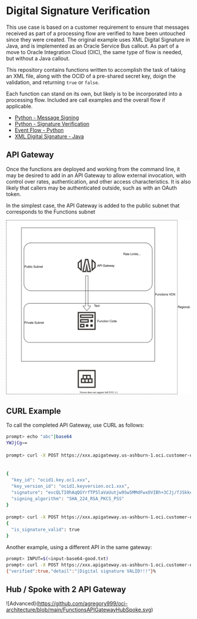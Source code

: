 # Digital Signature Verification

This use case is based on a customer requirement to ensure that messages received as part of a processing flow are verified to have been untouched since they were created.  The original example uses XML Digital Signature in Java, and is implemented as an Oracle Service Bus callout.  As part of a move to Oracle Integration Cloud (OIC), the same type of flow is needed, but without a Java callout.   

This repository contains functions written to accomplish the task of taking an XML file, along with the OCID of a pre-shared secret key, doign the validation, and returning `true` or `false`.  

Each function can stand on its own, but likely is to be incorporated into a processing flow.  Included are call examples and the overall flow if applicable.  

- [Python - Message Signing](sign-message-python) 
- [Python - Signature Verification](verify-signature-python) 
- [Event Flow - Python](verify-signature-python-event) 
- [XML Digital Signature - Java](verify-signature-java) 
 
## API Gateway

Once the functions are deployed and working from the command line, it may be desired to add in an API Gateway to allow external invocation, with control over rates, authentication, and other access characteristics.  It is also likely that callers may be authenticated outside, such as with an OAuth token.

In the simplest case, the API Gateway is added to the public subnet that corresponds to the Functions subnet

![API GW Diagram](images/FunctionsAPIGateway.svg)

## CURL Example

To call the completed API Gateway, use CURL as follows:

```bash
prompt> echo "abc"|base64
YWJjCg==

prompt> curl -X POST https://xxx.apigateway.us-ashburn-1.oci.customer-oci.com/vaultsign/sign -H "Content-Type: application/json" -d '{"base64message":"YWJjCg=="}'


{
  "key_id": "ocid1.key.oc1.xxx",
  "key_version_id": "ocid1.keyversion.oc1.xxx",
  "signature": "evcQLTI0hAqQGYrfTP5laVaUutjw9Sw5MMdFwxOVIBh+3CJj/fJSkkef8b3zakP0Y/hXx9ulj7LwAYeDPFYN1GHqMET5FWScM1V9F5Q2GqPRQiTPuQJZOt1bodnIR92XAJafeL9MPi3uVHjVnp7QCRrR8KsPNMtQLeyFRswDlZkLTOQVEqeKLPVmmZklz5bscgUv6ly/qrJsOGikdqXKY5iScb6JttA/cy6S4M/Xgfh34Rghhio5AbRE5plf8Bug8HJkmbe8Ydg2mCCteZ4iQze0PIhX1lO+pHv1+VTsj28AaNdeV/Yowq0G5NKQLoVhdSCzEUMbhLfZmsQCGl7qhw==",
  "signing_algorithm": "SHA_224_RSA_PKCS_PSS"
}

prompt> curl -X POST https://xxx.apigateway.us-ashburn-1.oci.customer-oci.com/vaultsign/verify -H "Content-Type: application/json" -d '{"base64message":"YWJjCg==","signature":"evcQLTI0hAqQGYrfTP5laVaUutjw9Sw5MMdFwxOVIBh+3CJj/fJSkkef8b3zakP0Y/hXx9ulj7LwAYeDPFYN1GHqMET5FWScM1V9F5Q2GqPRQiTPuQJZOt1bodnIR92XAJafeL9MPi3uVHjVnp7QCRrR8KsPNMtQLeyFRswDlZkLTOQVEqeKLPVmmZklz5bscgUv6ly/qrJsOGikdqXKY5iScb6JttA/cy6S4M/Xgfh34Rghhio5AbRE5plf8Bug8HJkmbe8Ydg2mCCteZ4iQze0PIhX1lO+pHv1+VTsj28AaNdeV/Yowq0G5NKQLoVhdSCzEUMbhLfZmsQCGl7qhw=="}'
{
  "is_signature_valid": true
}
```
Another example, using a different API in the same gateway:
```bash
prompt> INPUT=$(<input-base64-good.txt)
prompt> curl -X POST https://xxx.apigateway.us-ashburn-1.oci.customer-oci.com/xmldigitalsignature/verify -H "Content-Type: application/json" -d '{"base64InputXML":"'${INPUT}'","secretOcid":"ocid1.vaultsecret.oc1.xxx"}'
{"verified":true,"detail":"|Digital signature VALID!!!"}%
```





## Hub / Spoke with 2 API Gateway
![Advanced}(https://github.com/agregory999/oci-architecture/blob/main/FunctionsAPIGatewayHubSpoke.svg)
